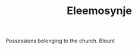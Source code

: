 ---
title: Eleemosynje
letter: E
permalink: "/definitions/bld-eleemosynje.html"
body: Possessions belonging to the church. Blount
published_at: '2018-07-07'
source: Black's Law Dictionary 2nd Ed (1910)
layout: post
---